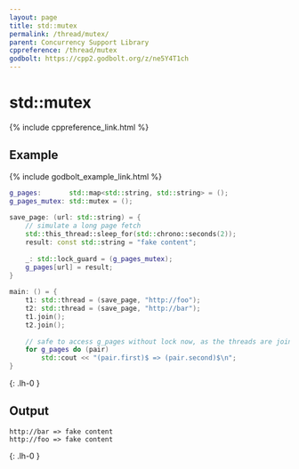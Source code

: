 ```yaml
---
layout: page
title: std::mutex
permalink: /thread/mutex/
parent: Concurrency Support Library
cppreference: /thread/mutex
godbolt: https://cpp2.godbolt.org/z/ne5Y4T1ch
---
```

# std::mutex

{% include cppreference_link.html %}

## Example

{% include godbolt_example_link.html %}

```cpp
g_pages:       std::map<std::string, std::string> = ();
g_pages_mutex: std::mutex = ();
 
save_page: (url: std::string) = {
    // simulate a long page fetch
    std::this_thread::sleep_for(std::chrono::seconds(2));
    result: const std::string = "fake content";
 
    _: std::lock_guard = (g_pages_mutex);
    g_pages[url] = result;
}
 
main: () = {
    t1: std::thread = (save_page, "http://foo");
    t2: std::thread = (save_page, "http://bar");
    t1.join();
    t2.join();
 
    // safe to access g_pages without lock now, as the threads are joined
    for g_pages do (pair)
        std::cout << "(pair.first)$ => (pair.second)$\n";
}
```
{: .lh-0 }

## Output

```
http://bar => fake content
http://foo => fake content
```
{: .lh-0 }